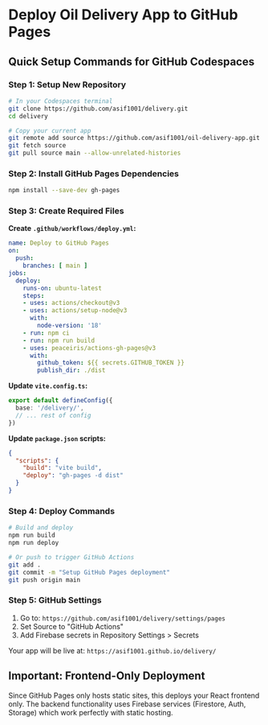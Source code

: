 # Deploy Oil Delivery App to GitHub Pages

## Quick Setup Commands for GitHub Codespaces

### Step 1: Setup New Repository
```bash
# In your Codespaces terminal
git clone https://github.com/asif1001/delivery.git
cd delivery

# Copy your current app
git remote add source https://github.com/asif1001/oil-delivery-app.git
git fetch source
git pull source main --allow-unrelated-histories
```

### Step 2: Install GitHub Pages Dependencies
```bash
npm install --save-dev gh-pages
```

### Step 3: Create Required Files

**Create `.github/workflows/deploy.yml`:**
```yaml
name: Deploy to GitHub Pages
on:
  push:
    branches: [ main ]
jobs:
  deploy:
    runs-on: ubuntu-latest
    steps:
    - uses: actions/checkout@v3
    - uses: actions/setup-node@v3
      with:
        node-version: '18'
    - run: npm ci
    - run: npm run build
    - uses: peaceiris/actions-gh-pages@v3
      with:
        github_token: ${{ secrets.GITHUB_TOKEN }}
        publish_dir: ./dist
```

**Update `vite.config.ts`:**
```typescript
export default defineConfig({
  base: '/delivery/',
  // ... rest of config
})
```

**Update `package.json` scripts:**
```json
{
  "scripts": {
    "build": "vite build",
    "deploy": "gh-pages -d dist"
  }
}
```

### Step 4: Deploy Commands
```bash
# Build and deploy
npm run build
npm run deploy

# Or push to trigger GitHub Actions
git add .
git commit -m "Setup GitHub Pages deployment"
git push origin main
```

### Step 5: GitHub Settings
1. Go to: `https://github.com/asif1001/delivery/settings/pages`
2. Set Source to "GitHub Actions"
3. Add Firebase secrets in Repository Settings > Secrets

Your app will be live at: `https://asif1001.github.io/delivery/`

## Important: Frontend-Only Deployment
Since GitHub Pages only hosts static sites, this deploys your React frontend only. The backend functionality uses Firebase services (Firestore, Auth, Storage) which work perfectly with static hosting.